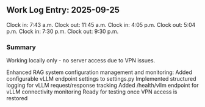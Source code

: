 ## Work Log Entry: 2025-09-25

Clock in: 7:43 a.m.
Clock out: 11:45 a.m.
Clock in: 4:05 p.m.
Clock out: 5:04 p.m.
Clock in: 7:30 p.m.
Clock out: 9:30 p.m.

### Summary

Working locally only - no server access due to VPN issues.

Enhanced RAG system configuration management and monitoring:
Added configurable vLLM endpoint settings to settings.py
Implemented structured logging for vLLM request/response tracking
Added /health/vllm endpoint for vLLM connectivity monitoring
Ready for testing once VPN access is restored

